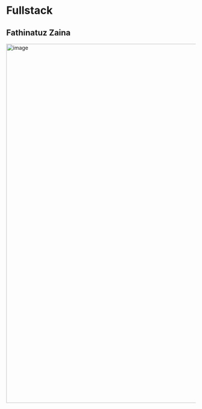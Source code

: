 # Fullstack
## Fathinatuz Zaina

<img width="957" alt="image" src="https://github.com/user-attachments/assets/34875fac-2664-4a6d-8f53-cd1141f873af" />

